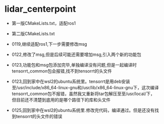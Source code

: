 # lidar_centerpoint


- 第一版CMakeLists.txt，适配ros1


- 第二版CMakeLists.txt


- 0119,继续适配ros1,下一步需要修改msg


- 0122,修改了msg,但是后续可能还需要增加msg,引入两个新的功能包


- 0123,功能包和msg包添加完毕,单独编译没有问题,但是一起编译时tensorrt_common包会报错,找不到tensorrt的头文件

- 0123,回到家中在wsl2的ubuntu系统里。tensorrt是用deb安装至/usr/include/x86_64-linux-gnu和/usr/lib/x86_64-linux-gnu下，这次编译tensorrt_common包不报错，虽然我又重新将tar包解压至至/usr/local/下，但目前还不清楚到底用的是哪个路径下的库和头文件

- 0125,回到家中在wsl2的ubuntu系统里.修改完代码，编译通过。但是还没有找到tensorrt的头文件的错误

